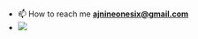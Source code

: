 - 📫 How to reach me **ajnineonesix@gmail.com**
- <img src="https://github-readme-stats.vercel.app/api?username=amriith&show_icons=true&show=reviews,prs_merged,prs_merged_percentage&theme=dark" />
